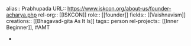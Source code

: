 alias:: Prabhupada
URL:: https://www.iskcon.org/about-us/founder-acharya.php
rel-org:: [[ISKCON]]
role:: [[founder]]
fields:: [[Vaishnavism]]
creations:: [[Bhagavad-gita As It Is]]
tags:: person
rel-projects:: [[Inner Beginner]], #AMT


-
